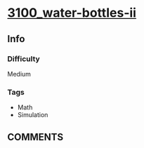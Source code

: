 # [3100_water-bottles-ii](https://leetcode.com/problems/water-bottles-ii)

## Info

### Difficulty

Medium

### Tags

- Math
- Simulation

## __COMMENTS__

> 

